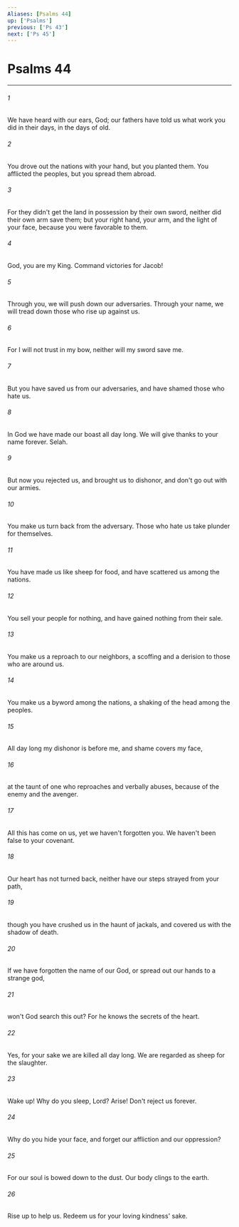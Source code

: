 ```yaml
---
Aliases: [Psalms 44]
up: ['Psalms']
previous: ['Ps 43']
next: ['Ps 45']
---
```

# Psalms 44
***





###### 1 

We have heard with our ears, God; our fathers have told us what work you did in their days, in the days of old. 



###### 2 

You drove out the nations with your hand, but you planted them. You afflicted the peoples, but you spread them abroad. 



###### 3 

For they didn't get the land in possession by their own sword, neither did their own arm save them; but your right hand, your arm, and the light of your face, because you were favorable to them. 



###### 4 

God, you are my King. Command victories for Jacob! 



###### 5 

Through you, we will push down our adversaries. Through your name, we will tread down those who rise up against us. 



###### 6 

For I will not trust in my bow, neither will my sword save me. 



###### 7 

But you have saved us from our adversaries, and have shamed those who hate us. 



###### 8 

In God we have made our boast all day long. We will give thanks to your name forever. Selah. 



###### 9 

But now you rejected us, and brought us to dishonor, and don't go out with our armies. 



###### 10 

You make us turn back from the adversary. Those who hate us take plunder for themselves. 



###### 11 

You have made us like sheep for food, and have scattered us among the nations. 



###### 12 

You sell your people for nothing, and have gained nothing from their sale. 



###### 13 

You make us a reproach to our neighbors, a scoffing and a derision to those who are around us. 



###### 14 

You make us a byword among the nations, a shaking of the head among the peoples. 



###### 15 

All day long my dishonor is before me, and shame covers my face, 



###### 16 

at the taunt of one who reproaches and verbally abuses, because of the enemy and the avenger. 



###### 17 

All this has come on us, yet we haven't forgotten you. We haven't been false to your covenant. 



###### 18 

Our heart has not turned back, neither have our steps strayed from your path, 



###### 19 

though you have crushed us in the haunt of jackals, and covered us with the shadow of death. 



###### 20 

If we have forgotten the name of our God, or spread out our hands to a strange god, 



###### 21 

won't God search this out? For he knows the secrets of the heart. 



###### 22 

Yes, for your sake we are killed all day long. We are regarded as sheep for the slaughter. 



###### 23 

Wake up! Why do you sleep, Lord? Arise! Don't reject us forever. 



###### 24 

Why do you hide your face, and forget our affliction and our oppression? 



###### 25 

For our soul is bowed down to the dust. Our body clings to the earth. 



###### 26 

Rise up to help us. Redeem us for your loving kindness' sake.
